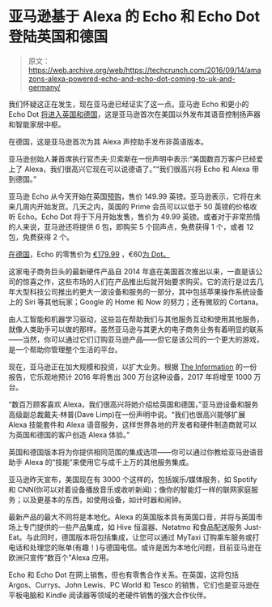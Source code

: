 # 亚马逊基于 Alexa 的 Echo 和 Echo Dot 登陆英国和德国 

> 原文：<https://web.archive.org/web/https://techcrunch.com/2016/09/14/amazons-alexa-powered-echo-and-echo-dot-coming-to-uk-and-germany/>

我们怀疑这正在发生，现在亚马逊已经证实了这一点。亚马逊 Echo 和更小的 Echo Dot [将进入英国和德国](https://web.archive.org/web/20221206214226/http://www.businesswire.com/news/home/20160914005655/en/)，这是亚马逊首次在美国以外发布其语音控制扬声器和智能家居中枢。

在德国，这是亚马逊首次为其 Alexa 声控助手发布非英语版本。

亚马逊创始人兼首席执行官杰夫·贝索斯在一份声明中表示:“美国数百万客户已经爱上了 Alexa，我们很高兴它现在可以说德语了。”“我们很高兴将 Echo 和 Alexa 带到德国。”

亚马逊 Echo 从今天开始在英国[预购](https://web.archive.org/web/20221206214226/http://www.amazon.co.uk/echo)，售价 149.99 英镑。亚马逊表示，它将在未来几周内开始发货。几天之内，英国的 Prime 会员可以以低于 50 英镑的价格收听 Echo。Echo Dot 将于下月开始发售，售价为 49.99 英镑。或者对于非常热情的人来说，亚马逊还将提供 6 包，即购买 5 个回声点，免费获得 1 个，或者 12 包，免费获得 2 个。

[在德国](https://web.archive.org/web/20221206214226/http://amazon-presse.de/Top-Navi/Pressetexte/Pressedetail.html?pid=60d0ad1e-ebde-42e0-b363-4e6466fff367)，Echo 的零售价为 [€179.99](https://web.archive.org/web/20221206214226/http://www.amazon.de/echo) ，€60[为 Dot。](https://web.archive.org/web/20221206214226/http://www.amazon.de/echodot)

这家电子商务巨头的最新硬件产品自 2014 年底在美国首次推出以来，一直是该公司的惊喜之作，这些市场的人们在产品推出后就开始要求购买。它的流行是过去几年大型科技公司推出的更大一波设备和服务的一部分，其中包括苹果操作系统设备上的 Siri 等其他玩家；Google 的 Home 和 Now 的努力；还有微软的 Cortana。

由人工智能和机器学习驱动，这些旨在帮助我们与其他服务互动和使用其他服务，就像人类助手可以做的那样。虽然亚马逊与其更大的电子商务业务有着明显的联系——当然，你可以通过它们订购亚马逊产品——但它是该公司的一个更大的游戏，是一个帮助你管理整个生活的平台。

现在，亚马逊正在加大规模和投资，以扩大业务。根据 [The Information](https://web.archive.org/web/20221206214226/https://new.theinformation.com/amazons-high-hopes-for-echo-sales) 的一份报告，它乐观地预计 2016 年将售出 300 万台这种设备，2017 年将增至 1000 万台。

“数百万顾客喜欢 Alexa，我们很高兴将她介绍给英国和德国，”亚马逊设备和服务高级副总裁戴夫·林普(Dave Limp)在一份声明中说。“我们也很高兴能够扩展 Alexa 技能套件和 Alexa 语音服务，这样世界各地的开发者和硬件制造商就可以为英国和德国的客户创造 Alexa 体验。”

英国和德国版本将为你提供相同范围的集成选项——你可以通过你教给亚马逊语音助手 Alexa 的“技能”来使用它与成千上万的其他服务集成。

亚马逊昨天宣布，美国现在有 3000 个这样的，包括娱乐/媒体服务，如 Spotify 和 CNN(你可以对着设备播放音乐或收听新闻)；像你的智能灯一样的联网家庭服务；以及更基本的东西，如使用设备，如计时器和闹钟。

最新产品的最大不同将是本地化。Alexa 的英国版本具有英国口音，并将与英国市场上专门提供的一些产品集成，如 Hive 恒温器、Netatmo 和食品配送服务 Just-Eat。与此同时，德国版本将包括集成，让您可以通过 MyTaxi 订购乘车服务或打电话和处理您的账单(有趣！)与德国电信。或许是因为本地化问题，目前亚马逊在欧洲只宣传“数百个”Alexa 应用。

Echo 和 Echo Dot 在网上销售，但也有零售合作关系。在英国，这将包括 Argos、Currys、John Lewis、PC World 和 Tesco 的销售，它们也是亚马逊在平板电脑和 Kindle 阅读器等领域的老硬件销售的强大合作伙伴。